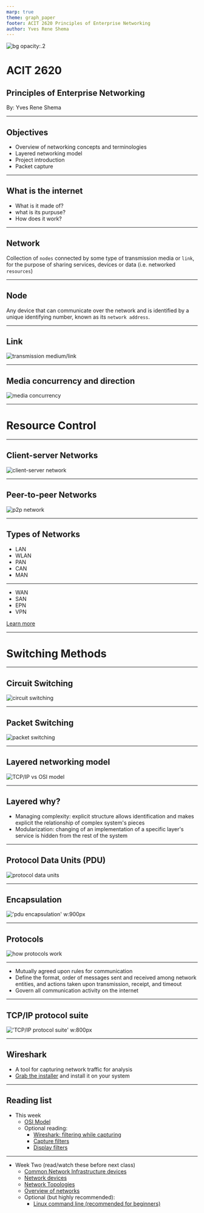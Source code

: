 ```yaml
---
marp: true
theme: graph_paper
footer: ACIT 2620 Principles of Enterprise Networking
author: Yves Rene Shema
---
```


![bg opacity:.2](../img/networking.jpg)

# ACIT 2620

## Principles of Enterprise Networking

By: Yves Rene Shema

---

## Objectives

- Overview of networking concepts and terminologies
- Layered networking model 
- Project introduction 
- Packet capture

---

## What is the internet

- What is it made of?
- what is its purpuse?
- How does it work?

---

## Network

Collection of `nodes` connected by some type of transmission media or `link`, for the purpose of sharing services, devices or data (i.e. networked `resources`)

---

## Node

Any device that can communicate over the network and is identified by a unique identifying number, known as its `network address`.

---

## Link

![transmission medium/link](../img/intro/link.png)

---

## Media concurrency and direction

![media concurrency](../img/intro/concurrency.png)

---

# Resource Control

---

## Client-server Networks

![client-server network](../img/intro/client-server.png)
  
---

## Peer-to-peer Networks

![p2p network](../img/intro/peer-to-peer.png)

---

## Types of Networks

* LAN
* WLAN
* PAN
* CAN
* MAN

---

* WAN
* SAN
* EPN
* VPN

[Learn more](https://www.belden.com/blogs/network-types)

---

# Switching Methods

---

## Circuit Switching

![circuit switching](../img/intro/circuit-switching.png)

---

## Packet Switching

![packet switching](../img/intro/packet-switching.png)

---

## Layered networking model

![TCP/IP vs OSI model](../img/intro/dod-vs-osi.png)

---

## Layered why?

- Managing complexity: explicit structure allows identification and makes explicit the relationship of complex system's pieces
- Modularization: changing of an implementation of a specific layer's service is hidden from the rest of the system

---

## Protocol Data Units (PDU)

![protocol data units](../img/intro/layers-pdu.png)

---

## Encapsulation

!['pdu encapsulation' w:900px](../img/intro/encapsulation.png)

---

## Protocols

![how protocols work](../img/intro/protocol-depiction.png)

---

- Mutually agreed upon rules for communication
- Define the format, order of messages sent and received among network entities, and actions taken upon transmission, receipt, and timeout
- Govern all communication activity on the internet

---

## TCP/IP protocol suite

!['TCP/IP protocol suite' w:800px](../img/intro/dod-protocols.png)

---

## Wireshark

- A tool for capturing network traffic for analysis
- [Grab the installer](https://www.wireshark.org/download.html) and install it on your system

---

## Reading list

* This week
  * [OSI Model](https://www.oreilly.com/videos/networking-fundamentals/9780134645711/9780134645711-NETP_1_1_0_0/)
  * Optional reading:
    * [Wireshark: filtering while capturing]()
    * [Capture filters]()
    * [Display filters]()

---

* Week Two (read/watch these before next class)
  * [Common Network Infrastructure devices](https://www.oreilly.com/videos/networking-fundamentals/9780134645711/9780134645711-NETP_2_2_0_0/)
  * [Network devices](cisco_network_essentials_ch10_network_devices.pdf)
  * [Network Topologies](https://www.oreilly.com/videos/networking-fundamentals/9780134645711/9780134645711-NETP_3_0_0_0/)
  * [Overview of networks](https://intronetworks.cs.luc.edu/current2/html/intro.html)
  * Optional (but highly recommended):
    * [Linux command line (recommended for beginners)](https://ubuntu.com/tutorials/command-line-for-beginners#1-overview)